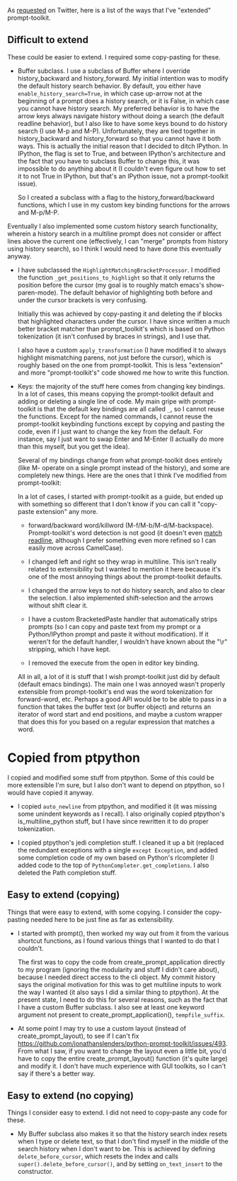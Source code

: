 As [requested](https://twitter.com/jonathan_s/status/898280887908843521) on
Twitter, here is a list of the ways that I've "extended" prompt-toolkit.


## Difficult to extend

These could be easier to extend. I required some copy-pasting for these.

- Buffer subclass. I use a subclass of Buffer where I override
  history_backward and history_forward. My initial intention was to modify the
  default history search behavior. By default, you either have
  `enable_history_search=True`, in which case up-arrow not at the beginning of
  a prompt does a history search, or it is False, in which case you cannot
  have history search. My preferred behavior is to have the arrow keys always
  navigate history without doing a search (the default readline behavior), but
  I also like to have some keys bound to do history search (I use M-p and
  M-P).  Unfortunately, they are tied together in history_backward and
  history_forward so that you cannot have it both ways. This is actually the
  initial reason that I decided to ditch IPython. In IPython, the flag is set
  to True, and between IPython's architecture and the fact that you have to
  subclass Buffer to change this, it was impossible to do anything about it (I
  couldn't even figure out how to set it to not True in IPython, but that's an
  IPython issue, not a prompt-toolkit issue).

  So I created a subclass with a flag to the history_forward/backward
  functions, which I use in my custom key binding functions for the arrows and
  M-p/M-P.

 Eventually I also implemented some custom history search functionality,
 wherein a history search in a multiline prompt does not consider or affect
 lines above the current one (effectively, I can "merge" prompts from history
 using history search), so I think I would need to have done this eventually
 anyway.

- I have subclassed the `HighlightMatchingBracketProcessor`. I modified the
  function `_get_positions_to_highlight` so that it only
  returns the position before the cursor (my goal is to roughly match emacs's
  show-paren-mode). The default behavior of highlighting both before and under
  the cursor brackets is very confusing.

  Initially this was achieved by copy-pasting it and deleting the if blocks
  that highlighted characters under the cursor. I have since written a much
  better bracket matcher than prompt_toolkit's which is based on Python
  tokenization (it isn't confused by braces in strings), and I use that.

  I also have a custom `apply_transformation` (I have modified it to always
  highlight mismatching parens, not just before the cursor), which is roughly
  based on the one from prompt-toolkit. This is less "extension" and more
  "prompt-toolkit's" code showed me how to write this function.

- Keys: the majority of the stuff here comes from changing key bindings. In a
  lot of cases, this means copying the prompt-toolkit default and adding or
  deleting a single line of code. My main gripe with prompt-toolkit is that
  the default key bindings are all called `_`, so I cannot reuse the
  functions. Except for the named commands, I cannot reuse the prompt-toolkit
  keybinding functions except by copying and pasting the code, even if I just
  want to change the key from the default. For instance, say I just want to
  swap Enter and M-Enter (I actually do more than this myself, but you get the
  idea).

  Several of my bindings change from what prompt-toolkit does entirely (like
  M-</M-> operate on a single prompt instead of the history), and some are
  completely new things. Here are the ones that I think I've modified from
  prompt-toolkit:

  In a lot of cases, I started with prompt-toolkit as a guide, but ended up
  with something so different that I don't know if you can call it
  "copy-paste extension" any more.

    - forward/backward word/killword (M-f/M-b/M-d/M-backspace). Prompt-toolkit's word detection is not
      good (it doesn't even [match readline](https://github.com/jonathanslenders/python-prompt-toolkit/issues/458), although I prefer something even
      more refined so I can easily move across CamelCase).

    - I changed left and right so they wrap in multiline. This isn't really
      related to extensibility but I wanted to mention it here because it's
      one of the most annoying things about the prompt-toolkit defaults.

    - I changed the arrow keys to not do history search, and also to clear the
      selection. I also implemented shift-selection and the arrows without
      shift clear it.

    - I have a custom BracketedPaste handler that automatically strips prompts
      (so I can copy and paste text from my prompt or a Python/IPython prompt
      and paste it without modification). If it weren't for the default
      handler, I wouldn't have known about the "\r" stripping, which I have
      kept.

    - I removed the execute from the open in editor key binding.

  All in all, a lot of it is stuff that I wish prompt-toolkit just did by
  default (default emacs bindings). The main one I was annoyed wasn't properly
  extensible from prompt-toolkit's end was the word tokenization for
  forward-word, etc. Perhaps a good API would be to be able to pass in a
  function that takes the buffer text (or buffer object) and returns an
  iterator of word start and end positions, and maybe a custom wrapper that
  does this for you based on a regular expression that matches a word.

# Copied from ptpython

I copied and modified some stuff from ptpython. Some of this could be more extensible I'm
sure, but I also don't want to depend on ptpython, so I would have copied it
anyway.

- I copied `auto_newline` from ptpython, and modified it (it was missing some
  unindent keywords as I recall). I also originally copied ptpython's
  is_multiline_python stuff, but I have since rewritten it to do proper
  tokenization.

- I copied ptpython's jedi completion stuff. I cleaned it up a bit (replaced
  the redundant exceptions with a single `except Exception`, and added some
  completion code of my own based on Python's rlcompleter (I added code to the
  top of `PythonCompleter.get_completions`. I also deleted the Path completion
  stuff.

## Easy to extend (copying)

Things that were easy to extend, with some copying. I consider the
copy-pasting needed here to be just fine as far as extensibility.

- I started with prompt(), then worked my way out from it from the various
  shortcut functions, as I found various things that I wanted to do that I
  couldn't.

  The first was to copy the code from create_prompt_application directly to my
  program (ignoring the modularity and stuff I didn't care about), because I
  needed direct access to the cli object. My commit history says the original
  motivation for this was to get multiline inputs to work the way I wanted (it
  also says I did a similar thing to ptpython). At the present state, I need
  to do this for several reasons, such as the fact that I have a custom Buffer
  subclass.  I also see at least one keyword argument not present to
  create_prompt_application(), `tempfile_suffix`.

- At some point I may try to use a custom layout (instead of
  create_prompt_layout), to see if I can't fix
  https://github.com/jonathanslenders/python-prompt-toolkit/issues/493. From
  what I saw, if you want to change the layout even a little bit, you'd have
  to copy the entire create_prompt_layout() function (it's quite large) and
  modify it. I don't have much experience with GUI toolkits, so I can't say if
  there's a better way.

## Easy to extend (no copying)

Things I consider easy to extend. I did not need to copy-paste any code for these.

- My Buffer subclass also makes it so that the history search index resets
  when I type or delete text, so that I don't find myself in the middle of the search
  history when I don't want to be. This is achieved by defining
  `delete_before_cursor`, which resets the index and calls
  `super().delete_before_cursor()`, and by setting `on_text_insert` to the
  constructor.

